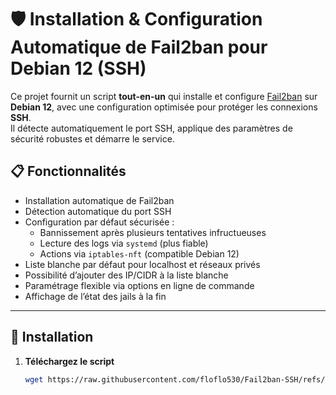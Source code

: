 # 🛡️ Installation & Configuration Automatique de Fail2ban pour Debian 12 (SSH)

Ce projet fournit un script **tout-en-un** qui installe et configure [Fail2ban](https://www.fail2ban.org/) sur **Debian 12**, avec une configuration optimisée pour protéger les connexions **SSH**.  
Il détecte automatiquement le port SSH, applique des paramètres de sécurité robustes et démarre le service.

## 📋 Fonctionnalités

- Installation automatique de Fail2ban
- Détection automatique du port SSH
- Configuration par défaut sécurisée :
  - Bannissement après plusieurs tentatives infructueuses
  - Lecture des logs via `systemd` (plus fiable)
  - Actions via `iptables-nft` (compatible Debian 12)
- Liste blanche par défaut pour localhost et réseaux privés
- Possibilité d’ajouter des IP/CIDR à la liste blanche
- Paramétrage flexible via options en ligne de commande
- Affichage de l’état des jails à la fin

---

## 🚀 Installation

1. **Téléchargez le script**
   ```bash
   wget https://raw.githubusercontent.com/floflo530/Fail2ban-SSH/refs/heads/main/setup-fail2ban-ssh.sh
